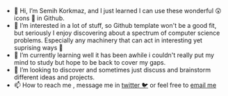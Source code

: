 - 👋 Hi, I’m Semih Korkmaz, and I just learned I can use these wonderful 😲 icons 🙂 in Github.
- 👀 I’m interested in a lot of stuff, so Github template won't be a good fit, but seriously I enjoy discovering about a spectrum of computer science problems. Especially any machinery that can act in interesting yet suprising ways 🎁
- 🌱 I’m currently learning well it has been awhile i couldn't really put my mind to study but hope to be back to cover my gaps.
- 💞️ I’m looking to discover and sometimes just discuss and brainstorm different ideas and projects. 
- 📫 How to reach me , message me in [twitter 🐦](https://mobile.twitter.com/semih_korkmaz_) or feel free to [email me](contactsemih@gmail.com) 

<!---
Skorkmaz88/Skorkmaz88 is a ✨ special ✨ repository because its `README.md` (this file) appears on your GitHub profile.
You can click the Preview link to take a look at your changes.
--->
